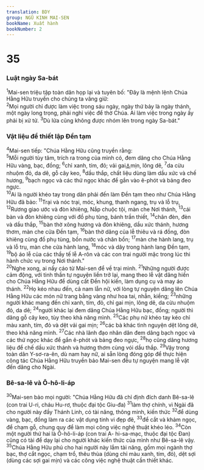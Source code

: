 ```yaml
---
translation: BDY
group: NGŨ KINH MAI-SEN
bookName: Xuất hành 
bookNumber: 2
---
```


<div class="title"><h1>35</h1><h3>Luật ngày Sa-bát</h3></div>
<span class="verse xu_35_1"><sup>1</sup>Mai-sen triệu tập toàn dân họp lại và tuyên bố: &#34;Đây là mệnh lệnh Chúa Hằng Hữu truyền cho chúng ta vâng giữ:<br/></span>
<span class="verse xu_35_2"><sup>2</sup>Mọi người chỉ được làm việc trong sáu ngày, ngày thứ bảy là ngày thánh, một ngày long trọng, phải nghỉ việc để thờ Chúa. Ai làm việc trong ngày ấy phải bị xử tử. </span>
<span class="verse xu_35_3"><sup>3</sup>Dù lửa cũng không được nhóm lên trong ngày Sa-bát.&#34;</span>
<div class="title"><h3>Vật liệu để thiết lập Đền tạm</h3></div>
<span class="verse xu_35_4"><sup>4</sup>Mai-sen tiếp: &#34;Chúa Hằng Hữu cũng truyền rằng:<br/></span>
<span class="verse xu_35_5"><sup>5</sup>Mỗi người tùy tâm, trích ra trong của mình có, đem dâng cho Chúa Hằng Hữu vàng, bạc, đồng; </span>
<span class="verse xu_35_6"><sup>6</sup>chỉ xanh, tím, đỏ; vải gai<a href="#" data-toggle="tooltip" data-placement="bottom" title="Ctd hương liệu">⚓</a>mịn, lông dê, </span>
<span class="verse xu_35_7"><sup>7</sup>da cừu nhuộm đỏ, da dê, gỗ cây keo, </span>
<span class="verse xu_35_8"><sup>8</sup>dầu thắp, chất liệu dùng làm dầu xức và chế hương, </span>
<span class="verse xu_35_9"><sup>9</sup>bạch ngọc và các thứ ngọc khác để gắn vào ê-phót và bảng đeo ngực.<br/></span>
<span class="verse xu_35_10"><sup>10</sup>Ai là người khéo tay trong dân phải đến làm Đền tạm theo như Chúa Hằng Hữu đã bảo: </span>
<span class="verse xu_35_11"><sup>11</sup>Trại và nóc trại, móc, khung, thanh ngang, trụ và lỗ trụ, </span>
<span class="verse xu_35_12"><sup>12</sup>Rương giao ước và đòn khiêng, Nắp chuộc tội, màn che Nơi thánh, </span>
<span class="verse xu_35_13"><sup>13</sup>cái bàn và đòn khiêng cùng với đồ phụ tùng, bánh trần thiết, </span>
<span class="verse xu_35_14"><sup>14</sup>chân đèn, đèn và dầu thắp, </span>
<span class="verse xu_35_15"><sup>15</sup>bàn thờ xông hương và đòn khiêng, dầu xức thánh, hương thơm, màn che cửa Đền tạm, </span>
<span class="verse xu_35_16"><sup>16</sup>bàn thờ dâng của lễ thiêu và rá đồng, đòn khiêng cùng đồ phụ tùng, bồn nước và chân bồn; </span>
<span class="verse xu_35_17"><sup>17</sup>màn che hành lang, trụ và lỗ trụ, màn che cửa hành lang, </span>
<span class="verse xu_35_18"><sup>18</sup>móc và dây trong hành lang Đền tạm, </span>
<span class="verse xu_35_19"><sup>19</sup>bộ áo lễ của các thầy tế lễ A-rôn và các con trai người mặc trong lúc thi hành chức vụ trong Nơi thánh.&#34;<br/></span>
<span class="verse xu_35_20"><sup>20</sup>Nghe xong, ai nấy cáo từ Mai-sen để về trại mình. </span>
<span class="verse xu_35_21"><sup>21</sup>Những người được cảm động, với tinh thần tự nguyện liền trở lại, mang theo lễ vật dâng hiến cho Chúa Hằng Hữu để dùng cất Đền hội kiến, làm dụng cụ và may áo thánh. </span>
<span class="verse xu_35_22"><sup>22</sup>Họ kéo nhau đến, cả nam lẫn nữ, với lòng tự nguyện dâng lên Chúa Hằng Hữu các món nữ trang bằng vàng như hoa tai, nhẫn, kiềng; </span>
<span class="verse xu_35_23"><sup>23</sup>những người khác mang đến chỉ xanh, tím, đỏ, chỉ gai mịn, lông dê, da cừu nhuộm đỏ, da dê; </span>
<span class="verse xu_35_24"><sup>24</sup>người khác lại đem dâng Chúa Hằng Hữu bạc, đồng; người thì dâng gỗ cây keo, tùy theo khả năng mình. </span>
<span class="verse xu_35_25"><sup>25</sup>Các phụ nữ khéo tay kéo chỉ màu xanh, tím, đỏ và dệt vải gai mịn; </span>
<span class="verse xu_35_26"><sup>26</sup>các bà khác tình nguyện dệt lông dê, theo khả năng mình. </span>
<span class="verse xu_35_27"><sup>27</sup>Các nhà lãnh đạo nhân dân đem dâng bạch ngọc và các thứ ngọc khác để gắn ê-phót và bảng đeo ngực, </span>
<span class="verse xu_35_28"><sup>28</sup>họ cũng dâng hương liệu để chế dầu xức thánh và hương thơm cùng vói dầu thắp. </span>
<span class="verse xu_35_29"><sup>29</sup>Vậy trong toàn dân Y-sơ-ra-ên, dù nam hay nữ, ai sẵn lòng đóng góp để thực hiện công tác Chúa Hằng Hữu truyền bảo Mai-sen đều tự nguyện mang lễ vật đến dâng cho Ngài.</span>
<div class="title"><h3>Bê-sa-lê và Ô-hô-li-áp</h3></div>
<span class="verse xu_35_30"><sup>30</sup>Mai-sen bảo mọi người: &#34;Chúa Hằng Hữu đã chỉ định đích danh Bê-sa-lê (con trai U-ri, cháu Hu-rơ, thuộc đại tộc Giu-đa) </span>
<span class="verse xu_35_31"><sup>31</sup>làm thợ chính, vì Ngài đã cho người này đầy Thánh Linh, có tài năng, thông minh, kiến thức </span>
<span class="verse xu_35_32"><sup>32</sup>để dùng vàng, bạc, đồng làm ra các vật dụng tinh vi đẹp đẽ, </span>
<span class="verse xu_35_33"><sup>33</sup>để cắt và khảm ngọc, để chạm gỗ, chung quy để làm mọi công việc nghệ thuật khéo léo. </span>
<span class="verse xu_35_34"><sup>34</sup>Còn một người thứ hai là Ô-hô-li-áp (con trai A- hi-sa-mạc, thuộc đại tộc Đan) cũng có tài để dạy lại cho người khác kiến thức của mình như Bê-sa-lê vậy. </span>
<span class="verse xu_35_35"><sup>35</sup>Chúa Hằng Hữu phú cho hai người này lắm tài năng, gồm mọi ngành thợ bạc, thợ cắt ngọc, chạm trổ, thêu thùa (dùng chỉ màu xanh, tím, đỏ), dệt sợi (dùng các sợi gai mịn) và các công việc nghệ thuật cần thiết khác.    </span>
